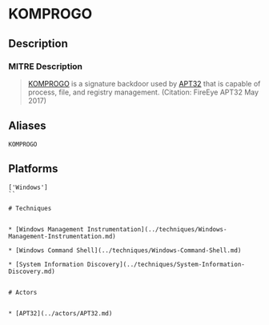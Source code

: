 
# KOMPROGO

## Description

### MITRE Description

> [KOMPROGO](https://attack.mitre.org/software/S0156) is a signature backdoor used by [APT32](https://attack.mitre.org/groups/G0050) that is capable of process, file, and registry management. (Citation: FireEye APT32 May 2017)

## Aliases

```
KOMPROGO
```

## Platforms

```
['Windows']
``

# Techniques


* [Windows Management Instrumentation](../techniques/Windows-Management-Instrumentation.md)

* [Windows Command Shell](../techniques/Windows-Command-Shell.md)
    
* [System Information Discovery](../techniques/System-Information-Discovery.md)
    

# Actors


* [APT32](../actors/APT32.md)


